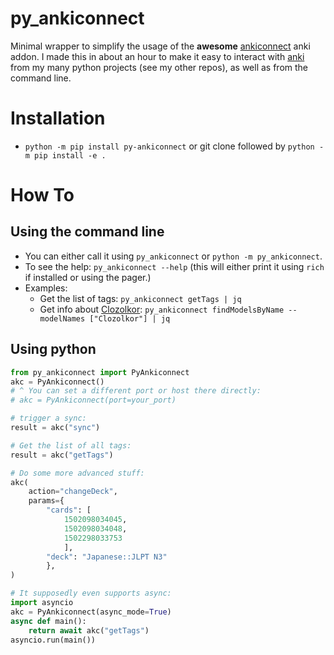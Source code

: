 
# py_ankiconnect
Minimal wrapper to simplify the usage of the **awesome** [ankiconnect](https://git.foosoft.net/alex/anki-connect) anki addon.
I made this in about an hour to make it easy to interact with [anki](https://ankitects.github.io/) from my many python projects (see my other repos), as well as from the command line.

# Installation
* `python -m pip install py-ankiconnect` or git clone followed by `python -m pip install -e .`

# How To
## Using the command line
* You can either call it using `py_ankiconnect` or `python -m py_ankiconnect`.
* To see the help: `py_ankiconnect --help` (this will either print it using `rich` if installed or using the pager.)
* Examples:
    * Get the list of tags: `py_ankiconnect getTags | jq`
    * Get info about [Clozolkor](https://github.com/thiswillbeyourgithub/Clozolkor): `py_ankiconnect findModelsByName --modelNames ["Clozolkor"] | jq`

## Using python
``` python
from py_ankiconnect import PyAnkiconnect
akc = PyAnkiconnect()
# ^ You can set a different port or host there directly:
# akc = PyAnkiconnect(port=your_port)

# trigger a sync:
result = akc("sync")

# Get the list of all tags:
result = akc("getTags")

# Do some more advanced stuff:
akc(
    action="changeDeck",
    params={
        "cards": [
            1502098034045,
            1502098034048,
            1502298033753
            ],
        "deck": "Japanese::JLPT N3"
        },
)

# It supposedly even supports async:
import asyncio
akc = PyAnkiconnect(async_mode=True)
async def main():
    return await akc("getTags")
asyncio.run(main())

```
